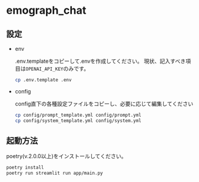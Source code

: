 # emograph_chat

## 設定

- env

    .env.templateをコピーして.envを作成してください。
    現状、記入すべき項目は`OPENAI_API_KEY`のみです。

    ``` bash
    cp .env.template .env
    ```

- config

    config直下の各種設定ファイルをコピーし、必要に応じて編集してください

    ``` bash
    cp config/prompt_template.yml config/prompt.yml
    cp config/system_template.yml config/system.yml
    ```

## 起動方法

poetry(v.2.0.0以上)をインストールしてください。

``` bash
poetry install
poetry run streamlit run app/main.py
```